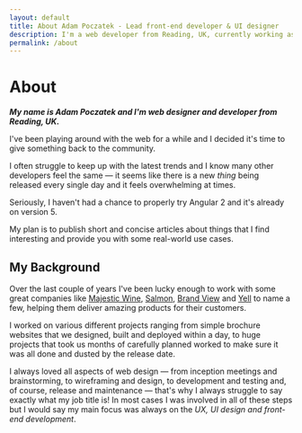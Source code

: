 ```yaml
---
layout: default
title: About Adam Poczatek - Lead front-end developer & UI designer
description: I'm a web developer from Reading, UK, currently working as a lead front-end developer. I specialize in front-end development, UI and UX design.
permalink: /about
---
```


# About

***My name is Adam Poczatek and I'm web designer and developer from Reading, UK.***

I've been playing around with the web for a while and I decided it's time to give something back to the community.</p>

I often struggle to keep up with the latest trends and I know many other developers feel the same &mdash; it seems like there is a new *thing* being released every single day and it feels overwhelming at times.

Seriously, I haven't had a chance to properly try Angular 2 and it's already on version 5.

My plan is to publish short and concise articles about things that I find interesting and provide you with some real-world use cases.

## My Background

Over the last couple of years I've been lucky enough to work with some great companies like [Majestic Wine](https://majestic.co.uk), [Salmon](https://www.salmon.com/en/), [Brand View](http://www.brandview.com/) and [Yell](https://www.yell.com/) to name a few, helping them deliver amazing products for their customers.

I worked on various different projects ranging from simple brochure websites that we designed, built and deployed within a day, to huge projects that took us months of carefully planned worked to make sure it was all done and dusted by the release date.

I always loved all aspects of web design &mdash; from inception meetings and brainstorming, to wireframing and design,  to development and testing and, of course, release and maintenance &mdash; that's why I always struggle to say exactly what my job title is! In most cases I was involved in all of these steps but I would say my main focus was always on the *UX, UI design and front-end development*.
